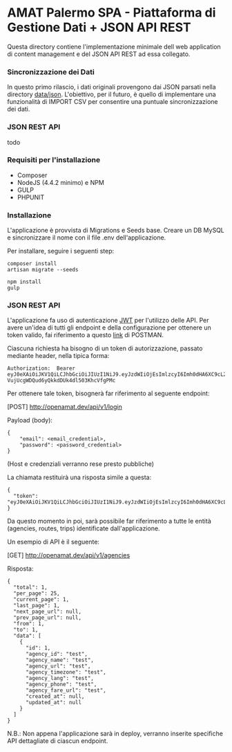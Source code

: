 

# AMAT Palermo SPA - Piattaforma di Gestione Dati + JSON API REST

Questa directory contiene l'implementazione minimale dell web application di content management e del JSON API REST ad essa collegato.

### Sincronizzazione dei Dati

In questo primo rilascio, i dati originali provengono dai JSON parsati nella directory [data/json](https://github.com/openamat/Products/tree/master/data/201607/json). L'obiettivo, per il futuro, è quello di implementare una funzionalità di IMPORT CSV per consentire una puntuale sincronizzazione dei dati.

### JSON REST API

todo

### Requisiti per l'installazione

- Composer
- NodeJS (4.4.2 minimo) e NPM
- GULP
- PHPUNIT

### Installazione

L'applicazione è provvista di Migrations e Seeds base.
Creare un DB MySQL e sincronizzare il nome con il file .env dell'applicazione.

Per installare, seguire i seguenti step:


	composer install
	artisan migrate --seeds

	npm install
	gulp
	
### JSON REST API

L'applicazione fa uso di autenticazione [JWT](https://jwt.io/) per l'utilizzo delle API.
Per avere un'idea di tutti gli endpoint e della configurazione per ottenere un token valido, fai riferimento a questo [link](https://www.getpostman.com/collections/f77461495f6c18d23166) di POSTMAN.

Ciascuna richiesta ha bisogno di un token di autorizzazione, passato mediante header, nella tipica forma:

    Authorization:  Bearer eyJ0eXAiOiJKV1QiLCJhbGciOiJIUzI1NiJ9.eyJzdWIiOjEsImlzcyI6Imh0dHA6XC9cL29wZW5hbWF0LmRldlwvYXBpXC92MVwvbG9naW4iLCJpYXQiOjE0Njg2OTA0NDMsImV4cCI6MTQ2ODY5NDA0MywibmJmIjoxNDY4NjkwNDQzLCJqdGkiOiJjNTY3OGIxMDRjNzMyNzFkYTYxMTAxNzhhNmRkMTA4YyJ9.vlKNYo1-VujUcgWDQud6yQkkdDUk4dl503KhcVfgPMc

Per ottenere tale token, bisognerà far riferimento al seguente endpoint:

[POST] http://openamat.dev/api/v1/login

Payload (body):

    {
    	"email": <email_credential>,
    	"password": <password_credential>  	
    }

(Host e credenziali verranno rese presto pubbliche)

La chiamata restituirà una risposta simile a questa:

    {
      "token": "eyJ0eXAiOiJKV1QiLCJhbGciOiJIUzI1NiJ9.eyJzdWIiOjEsImlzcyI6Imh0dHA6XC9cL29wZW5hbWF0LmRldlwvYXBpXC92MVwvbG9naW4iLCJpYXQiOjE0Njg2OTA4NDEsImV4cCI6MTQ2ODY5NDQ0MSwibmJmIjoxNDY4NjkwODQxLCJqdGkiOiIxNGVmZTVhNzRkODM3YWRiZDU2MmJjOTFiMDJkYjZiYiJ9.YSolqll3fFZpigy5ZoJFW4RYR2MKv8sY1qdn9E56Hio"
    }
    
Da questo momento in poi, sarà possibile far riferimento a tutte le entità (agencies, routes, trips) identificate dall'applicazione.    

Un esempio di API è il seguente:

[GET] http://openamat.dev/api/v1/agencies

Risposta:

    {
      "total": 1,
      "per_page": 25,
      "current_page": 1,
      "last_page": 1,
      "next_page_url": null,
      "prev_page_url": null,
      "from": 1,
      "to": 1,
      "data": [
        {
          "id": 1,
          "agency_id": "test",
          "agency_name": "test",
          "agency_url": "test",
          "agency_timezone": "test",
          "agency_lang": "test",
          "agency_phone": "test",
          "agency_fare_url": "test",
          "created_at": null,
          "updated_at": null
        }
      ]
    }
    


N.B.: Non appena l'applicazione sarà in deploy, verranno inserite specifiche API dettagliate di ciascun endpoint.
